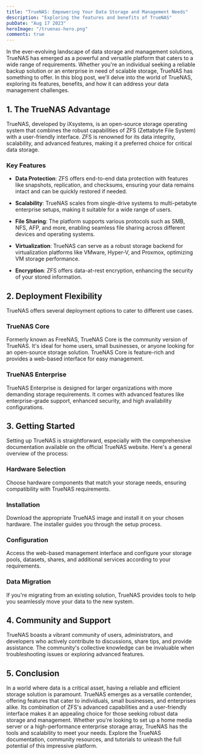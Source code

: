```yaml
---
title: "TrueNAS: Empowering Your Data Storage and Management Needs"
description: "Exploring the features and benefits of TrueNAS"
pubDate: "Aug 17 2023"
heroImage: "/truenas-hero.png"
comments: true
---
```


In the ever-evolving landscape of data storage and management solutions, TrueNAS has emerged as a powerful and versatile platform that caters to a wide range of requirements. Whether you're an individual seeking a reliable backup solution or an enterprise in need of scalable storage, TrueNAS has something to offer. In this blog post, we'll delve into the world of TrueNAS, exploring its features, benefits, and how it can address your data management challenges.

## 1. The TrueNAS Advantage

TrueNAS, developed by iXsystems, is an open-source storage operating system that combines the robust capabilities of ZFS (Zettabyte File System) with a user-friendly interface. ZFS is renowned for its data integrity, scalability, and advanced features, making it a preferred choice for critical data storage.

### Key Features

- **Data Protection**: ZFS offers end-to-end data protection with features like snapshots, replication, and checksums, ensuring your data remains intact and can be quickly restored if needed.

- **Scalability**: TrueNAS scales from single-drive systems to multi-petabyte enterprise setups, making it suitable for a wide range of users.

- **File Sharing**: The platform supports various protocols such as SMB, NFS, AFP, and more, enabling seamless file sharing across different devices and operating systems.

- **Virtualization**: TrueNAS can serve as a robust storage backend for virtualization platforms like VMware, Hyper-V, and Proxmox, optimizing VM storage performance.

- **Encryption**: ZFS offers data-at-rest encryption, enhancing the security of your stored information.

## 2. Deployment Flexibility

TrueNAS offers several deployment options to cater to different use cases.

### TrueNAS Core

Formerly known as FreeNAS, TrueNAS Core is the community version of TrueNAS. It's ideal for home users, small businesses, or anyone looking for an open-source storage solution. TrueNAS Core is feature-rich and provides a web-based interface for easy management.

### TrueNAS Enterprise

TrueNAS Enterprise is designed for larger organizations with more demanding storage requirements. It comes with advanced features like enterprise-grade support, enhanced security, and high availability configurations.

## 3. Getting Started

Setting up TrueNAS is straightforward, especially with the comprehensive documentation available on the official TrueNAS website. Here's a general overview of the process:

### Hardware Selection

Choose hardware components that match your storage needs, ensuring compatibility with TrueNAS requirements.

### Installation

Download the appropriate TrueNAS image and install it on your chosen hardware. The installer guides you through the setup process.

### Configuration

Access the web-based management interface and configure your storage pools, datasets, shares, and additional services according to your requirements.

### Data Migration

If you're migrating from an existing solution, TrueNAS provides tools to help you seamlessly move your data to the new system.

## 4. Community and Support

TrueNAS boasts a vibrant community of users, administrators, and developers who actively contribute to discussions, share tips, and provide assistance. The community's collective knowledge can be invaluable when troubleshooting issues or exploring advanced features.

## 5. Conclusion

In a world where data is a critical asset, having a reliable and efficient storage solution is paramount. TrueNAS emerges as a versatile contender, offering features that cater to individuals, small businesses, and enterprises alike. Its combination of ZFS's advanced capabilities and a user-friendly interface makes it an appealing choice for those seeking robust data storage and management. Whether you're looking to set up a home media server or a high-performance enterprise storage array, TrueNAS has the tools and scalability to meet your needs. Explore the TrueNAS documentation, community resources, and tutorials to unleash the full potential of this impressive platform.
